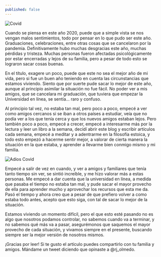 ```yaml
---
published: false
---
```

![Covid]({{site.baseurl}}/images/covid.jpg)


Cuando se piensa en este año 2020, puede que a simple vista se nos vengan malos sentimientos, todo por pensar en lo que pudo ser este año. Graduaciones, celebraciones, entre otras cosas que se cancelaron por la pandemia. Definitivamente hubo muchas desgracias este año, muchas pérdidas y tristeza. Muchas personas fueron afectadas psicológicamente por estar encerradas y lejos de su familia, pero a pesar de todo esto se lograron sacar cosas buenas.

En el título, exagere un poco, puede que este no sea el mejor año de mi vida, pero si fue un buen año teniendo en cuenta las circunstancias que estamos viviendo. Siento que por suerte pude sacar lo mejor de este año, aunque al principio asimilar la situación no fue fácil. No poder ver a mis amigos, que se cancelara mi graduación, que tuviera que empezar la Universidad en línea, se sentía… raro y confuso.

Al principio tal vez, no estaba tan mal, pero poco a poco, empecé a ver como amigos cercanos si se iban a otros países a estudiar, veía que no podía ver a los que tenía cerca y que los nuevos amigos estaban lejos. Pero también poco a poco, empecé a crecer, empecé a interesarme más por la lectura y leer un libro a la semana, decidí abrir este blog y escribir artículos cada semana, empecé a meditar y a adentrarme en la filosofía estoica, y todo esto empezó a hacerme sentir mejor, a valorar de cierta manera la situación en la que estaba, y aprender a llevarme bien conmigo mismo y mi familia.


![Adios Covid]({{site.baseurl}}/images/adios.jpg)


Empecé a salir de vez en cuando, y ver a amigos y familiares que tenía tanto tiempo sin ver, se sintió increíble, y me hizo valorar más a estas personas. Me empecé a dar cuenta que la universidad en línea, a medida que pasaba el tiempo no estaba tan mal, y pude sacar el mayor provecho de ella para aprender mucho y aprovechar los recursos que esta me da. Pasó el tiempo y ahora creo que a pesar de que prefiero volver a como estaba todo antes, acepto que esto siga, con tal de sacar lo mejor de la situación.

Estamos viviendo un momento difícil, pero el que esto esté pasando no es algo que nosotros podamos controlar, no sabemos cuando va a terminar, y no sabemos qué más va a pasar, asegurémonos que saquemos el mayor provecho de cada situación, y vivamos siempre en el presente, buscando siempre ser la mejor versión de nosotros mismos.

¡Gracias por leer! Si te gusto el artículo puedes compartirlo con tu familia y amigos. Mándame un tweet diciendo que opinaste a @rj_olmedo.

